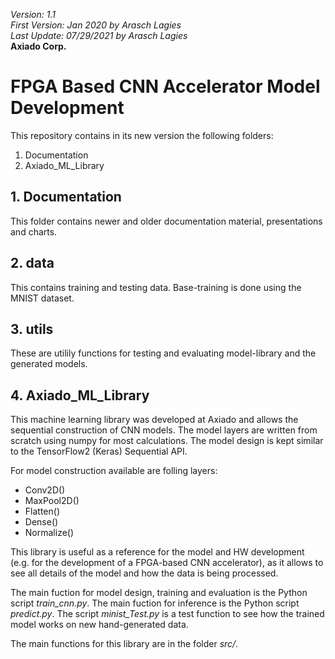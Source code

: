 *Version: 1.1* <br />
*First Version: Jan 2020 by Arasch Lagies* <br />
*Last Update: 07/29/2021 by Arasch Lagies* <br />
**Axiado Corp.** <br />

# FPGA Based CNN Accelerator Model Development

This repository contains in its new version the following folders:
1. Documentation
2. Axiado_ML_Library


## 1. Documentation
This folder contains newer and older documentation material, presentations and charts.

## 2. data
This contains training and testing data. 
Base-training is done using the MNIST dataset.

## 3. utils
These are utilily functions for testing and evaluating model-library and the generated models.

## 4. Axiado_ML_Library
This machine learning library was developed at Axiado and allows the sequential construction of CNN models. The model layers are written from scratch using numpy for most calculations. The model design is kept similar to the TensorFlow2 (Keras) Sequential API.

For model construction available are folling layers:
- Conv2D()
- MaxPool2D()
- Flatten()
- Dense()
- Normalize()

This library is useful as a reference for the model and HW development (e.g. for the development of a FPGA-based CNN accelerator), as it allows to see all details of the model and how the data is being processed.

The main fuction for model design, training and evaluation is the Python script *train_cnn.py*.
The main fuction for inference is the Python script *predict.py*.
The script *minist_Test.py* is a test function to see how the trained model works on new hand-generated data.

The main functions for this library are in the folder *src/*.
